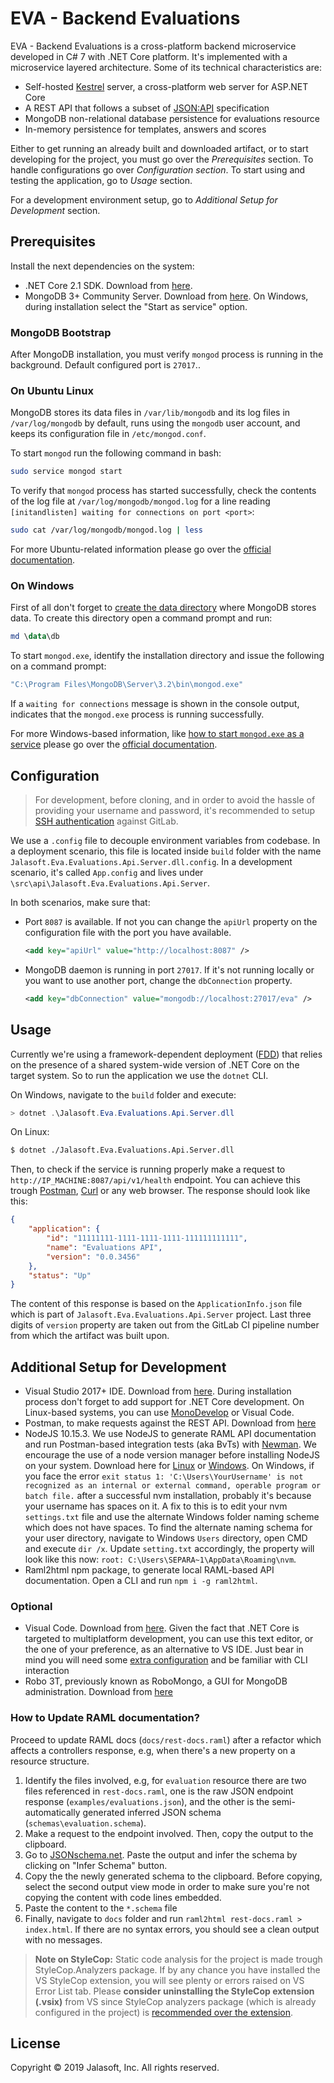 # EVA - Backend Evaluations
EVA - Backend Evaluations is a cross-platform backend microservice developed in C# 7 with .NET Core platform. It's implemented with a microservice layered architecture. Some of its technical characteristics are:
* Self-hosted [Kestrel](https://docs.microsoft.com/en-us/aspnet/core/fundamentals/servers/kestrel?view=aspnetcore-2.2) server, a cross-platform web server for ASP.NET Core
* A REST API that follows a subset of [JSON:API](https://jsonapi.org/format/) specification
* MongoDB non-relational database persistence for evaluations resource
* In-memory persistence for templates, answers and scores

Either to get running an already built and downloaded artifact, or to start developing for the project, you must go over the *Prerequisites* section. To handle configurations go over *Configuration section*. To start using and testing the application, go to *Usage* section.

For a development environment setup, go to *Additional Setup for Development* section.

## Prerequisites
Install the next dependencies on the system:
* .NET Core 2.1 SDK. Download from [here](https://dotnet.microsoft.com/download/dotnet-core/2.1).
* MongoDB 3+ Community Server. Download from [here](https://www.mongodb.com/download-center/community). On Windows, during installation select the "Start as service" option.

### MongoDB Bootstrap
After MongoDB installation, you must verify `mongod` process is running in the background. Default configured port is `27017`..

### On Ubuntu Linux
MongoDB stores its data files in `/var/lib/mongodb` and its log files in `/var/log/mongodb` by default, runs using the `mongodb` user account, and keeps its configuration file in `/etc/mongod.conf`.

To start `mongod` run the following command in bash:
```bash
sudo service mongod start
```

To verify that `mongod` process has started successfully, check the contents of the log file at `/var/log/mongodb/mongod.log` for a line reading `[initandlisten] waiting for connections on port <port>`:
```bash
sudo cat /var/log/mongodb/mongod.log | less
```

For more Ubuntu-related information please go over the [official documentation](https://docs.mongodb.com/v3.2/tutorial/install-mongodb-on-ubuntu/).

### On Windows
First of all don't forget to [create the data directory](https://docs.mongodb.com/manual/tutorial/install-mongodb-on-windows/#create-database-directory) where MongoDB stores data. To create this directory open a command prompt and run:
```powershell
md \data\db
```

To start `mongod.exe`, identify the installation directory and issue the following on a command prompt:
```powershell
"C:\Program Files\MongoDB\Server\3.2\bin\mongod.exe"
```
If a `waiting for connections` message is shown in the console output, indicates that the `mongod.exe` process is running successfully.

For more Windows-based information, like [how to start `mongod.exe` as a service](https://docs.mongodb.com/v3.2/tutorial/install-mongodb-on-windows/#install-the-mongodb-service) please go over the [official documentation](https://docs.mongodb.com/v3.2/tutorial/install-mongodb-on-windows/#configure-a-windows-service-for-mongodb-community-edition).

## Configuration
> For development, before cloning, and in order to avoid the hassle of providing your username and password, it's recommended to setup [SSH authentication](https://docs.gitlab.com/ee/ssh/) against GitLab.

We use a `.config` file to decouple environment variables from codebase. In a deployment scenario, this file is located inside `build` folder with the name `Jalasoft.Eva.Evaluations.Api.Server.dll.config`. In a development scenario, it's called `App.config` and lives under `\src\api\Jalasoft.Eva.Evaluations.Api.Server`. 

In both scenarios, make sure that:
* Port `8087` is available. If not you can change the `apiUrl` property on the configuration file with the port you have available.
  ```xml
  <add key="apiUrl" value="http://localhost:8087" />
  ```
* MongoDB daemon is running in port `27017`. If it's not running locally or you want to use another port, change the `dbConnection` property.
  ```xml  
  <add key="dbConnection" value="mongodb://localhost:27017/eva" />  
  ```

## Usage
Currently we're using a framework-dependent deployment ([FDD](https://docs.microsoft.com/en-us/dotnet/core/deploying/)) that relies on the presence of a shared system-wide version of .NET Core on the target system. So to run the application we use the `dotnet` CLI.

On Windows, navigate to the `build` folder and execute:
```powershell
> dotnet .\Jalasoft.Eva.Evaluations.Api.Server.dll
```
On Linux:
```bash
$ dotnet ./Jalasoft.Eva.Evaluations.Api.Server.dll
```
Then, to check if the service is running properly make a request to `http://IP_MACHINE:8087/api/v1/health` endpoint. You can achieve this trough [Postman](https://learning.getpostman.com/docs/postman/launching_postman/sending_the_first_request/), [Curl](https://www.keycdn.com/support/popular-curl-examples) or any web browser. The response should look like this:
```json
{
    "application": {
        "id": "11111111-1111-1111-1111-111111111111",
        "name": "Evaluations API",
        "version": "0.0.3456"
    },
    "status": "Up"
}
```
The content of this response is based on the `ApplicationInfo.json` file which is part of `Jalasoft.Eva.Evaluations.Api.Server` project. Last three digits of `version` property are taken out from the GitLab CI pipeline number from which the artifact was built upon.

## Additional Setup for Development
* Visual Studio 2017+ IDE. Download from [here](https://visualstudio.microsoft.com/downloads/). During installation process don't forget to add support for .NET Core development. On Linux-based systems, you can use [MonoDevelop](https://www.monodevelop.com/download/#fndtn-download-lin) or Visual Code.
* Postman, to make requests against the REST API. Download from [here](https://www.getpostman.com/downloads/) 
* NodeJS 10.15.3. We use NodeJS to generate RAML API documentation and run Postman-based integration tests (aka BvTs) with [Newman](https://learning.getpostman.com/docs/postman/collection_runs/command_line_integration_with_newman/). We encourage the use of a node version manager before installing NodeJS on your system. Download here for [Linux](https://github.com/nvm-sh/nvm) or [Windows](https://github.com/coreybutler/nvm-windows). On Windows, if you face the error `exit status 1: 'C:\Users\YourUsername' is not recognized as an internal or external command, operable program or batch file.` after a successful nvm installation, probably it's because your username has spaces on it. A fix to this is to edit your nvm `settings.txt` file and use the alternate Windows folder naming scheme which does not have spaces. To find the alternate naming schema for your user directory, navigate to Windows `Users` directory, open CMD and execute `dir /x`. Update `setting.txt` accordingly, the property will look like this now: `root: C:\Users\SEPARA~1\AppData\Roaming\nvm`.
* Raml2html npm package, to generate local RAML-based API documentation. Open a CLI and run `npm i -g raml2html`.

### Optional
* Visual Code. Download from [here](https://code.visualstudio.com/download). Given the fact that .NET Core is targeted to multiplatform development, you can use this text editor, or the one of your preference, as an alternative to VS IDE. Just bear in mind you will need some [extra configuration](https://code.visualstudio.com/docs/languages/dotnet) and be familiar with CLI interaction
* Robo 3T, previously known as RoboMongo, a GUI for MongoDB administration.  Download from [here](https://robomongo.org/download)

### How to Update RAML documentation?
Proceed to update RAML docs (`docs/rest-docs.raml`) after a refactor which affects a controllers response, e.g, when there's a new property on a resource structure.
1. Identify the files involved, e.g, for `evaluation` resource there are two files referenced in `rest-docs.raml`, one is the raw JSON endpoint response (`examples/evaluations.json`), and the other is the semi-automatically generated inferred JSON schema (`schemas\evaluation.schema`).
2. Make a request to the endpoint involved. Then, copy the output to the clipboard. 
3. Go to [JSONschema.net](https://www.jsonschema.net/). Paste the output and infer the schema by clicking on "Infer Schema" button.
4. Copy the the newly generated schema to the clipboard. Before copying, select the second output view mode in order to make sure you're not copying the content with code lines embedded.
5. Paste the content to the `*.schema` file
6. Finally, navigate to `docs` folder and run `raml2html rest-docs.raml > index.html`. If there are no syntax errors, you should see a clean output with no messages.

> **Note on StyleCop:** Static code analysis for the project is made trough StyleCop.Analyzers package. If by any chance you have installed the VS StyleCop extension, you will see plenty or errors raised on VS Error List tab. Please **consider uninstalling the StyleCop extension (.vsix)** from VS since StyleCop analyzers package (which is already configured in the project) is [recommended over the extension](https://github.com/StyleCop/StyleCop#considerations).

## License
Copyright &copy; 2019 Jalasoft, Inc. All rights reserved.